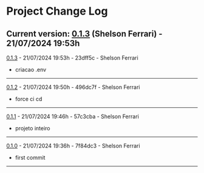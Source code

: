 
# Project Change Log

**Current version:** [0.1.3](https://github.com/33mestre/sognisport/commit/23dff5c) (Shelson Ferrari) - 21/07/2024 19:53h
---

[0.1.3](https://github.com/33mestre/sognisport/commit/23dff5c) - 21/07/2024 19:53h - 23dff5c - Shelson Ferrari
- criacao .env

---

[0.1.2](https://github.com/33mestre/sognisport/commit/496dc7f) - 21/07/2024 19:50h - 496dc7f - Shelson Ferrari
- force ci cd

---

[0.1.1](https://github.com/33mestre/sognisport/commit/57c3cba) - 21/07/2024 19:46h - 57c3cba - Shelson Ferrari
- projeto inteiro

---

[0.1.0](https://github.com/33mestre/sognisport/commit/7f84dc3) - 21/07/2024 19:36h - 7f84dc3 - Shelson Ferrari
- first commit

---
